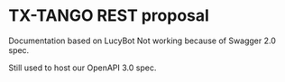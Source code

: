 # TX-TANGO REST proposal
Documentation based on LucyBot
Not working because of Swagger 2.0 spec.

Still used to host our OpenAPI 3.0 spec.
